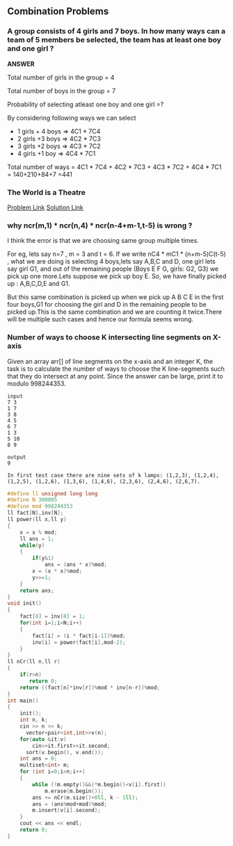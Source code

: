 ## Combination Problems

### A group consists of 4 girls and 7 boys. In how many ways can a team of 5 members be selected, the team has at least one boy and one girl ?

**ANSWER**

Total number of girls in the group = 4

Total number of boys in the group = 7

Probability of selecting atleast one boy and one girl =?

By considering following ways we can select

- 1 girls + 4 boys ⇒  4C1 * 7C4
- 2 girls +3 boys  ⇒  4C2 * 7C3
- 3 girls +2 boys  ⇒  4C3 * 7C2
- 4 girls +1 boy   ⇒  4C4 * 7C1

Total number of ways = 4C1 * 7C4 + 4C2 * 7C3 + 4C3 * 7C2 + 4C4 * 7C1 = 140+210+84+7 =441

### The World is a Theatre

[Problem Link](https://codeforces.com/contest/131/problem/C)
[Solution Link](https://codeforces.com/contest/131/submission/99935167)


### why ncr(m,1) * ncr(n,4) * ncr(n-4+m-1,t-5) is wrong ?

I think the error is that we are choosing same group multiple times.

For eg, lets say n=7 , m = 3 and t = 6. If we write nC4 * mC1 * (n+m-5)C(t-5) , what we are doing is selecting 4 boys,lets say A,B,C and D, one girl lets say girl G1, and out of the remaining people (Boys E F G, girls: G2, G3) we pick up one more.Lets suppose we pick up boy E. So, we have finally picked up : A,B,C,D,E and G1.

But this same combination is picked up when we pick up A B C E in the first four boys,G1 for choosing the girl and D in the remaining people to be picked up.This is the same combination and we are counting it twice.There will be multiple such cases and hence our formula seems wrong.

### Number of ways to choose K intersecting line segments on X-axis

Given an array arr[] of line segments on the x-axis and an integer K, the task is to calculate the number of ways to choose the K line-segments such that they do intersect at any point.
Since the answer can be large, print it to modulo 998244353.

```
input
7 3
1 7
3 8
4 5
6 7
1 3
5 10
8 9

output 
9

In first test case there are nine sets of k lamps: (1,2,3), (1,2,4), (1,2,5), (1,2,6), (1,3,6), (1,4,6), (2,3,6), (2,4,6), (2,6,7).
```

```cpp
#define ll unsigned long long
#define N 300005
#define mod 998244353
ll fact[N],inv[N];
ll power(ll x,ll y)
{
    x = x % mod;
    ll ans = 1;
    while(y)
    {
        if(y&1)
            ans = (ans * x)%mod;
        x = (x * x)%mod;
        y>>=1;
    }
    return ans;
}
void init()
{
    fact[0] = inv[0] = 1;
    for(int i=1;i<N;i++)
    {
        fact[i] = (i * fact[i-1])%mod;
        inv[i] = power(fact[i],mod-2);
    }
}
ll nCr(ll n,ll r)
{
    if(r>n)
       return 0;
    return ((fact[n]*inv[r])%mod * inv[n-r])%mod;
}
int main()
{
    init();
    int n, k;
  	cin >> n >> k;
	  vector<pair<int,int>>v(n);
    for(auto &it:v)
        cin>>it.first>>it.second;
	  sort(v.begin(), v.end());
    int ans = 0;
    multiset<int> m;
    for (int i=0;i<n;i++)
    {
        while (!m.empty()&&(*m.begin()<v[i].first))
            m.erase(m.begin());
        ans += nCr(m.size()+0ll, k - 1ll);
        ans = (ans%mod+mod)%mod;
        m.insert(v[i].second);
    }
    cout << ans << endl;
    return 0;
}
```
